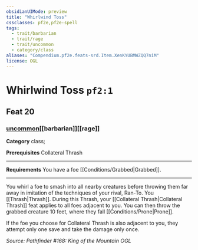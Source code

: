 ```yaml
---
obsidianUIMode: preview
title: "Whirlwind Toss"
cssclasses: pf2e,pf2e-spell
tags:
  - trait/barbarian
  - trait/rage
  - trait/uncommon
  - category/class
aliases: "Compendium.pf2e.feats-srd.Item.XenKYUBMWZQQ7niM"
license: OGL
---
```

# Whirlwind Toss `pf2:1`
## Feat 20
### [uncommon](uncommon "Uncommon Rarity Trait")[[barbarian]][[rage]]

**Category** class; 



**Prerequisites** Collateral Thrash
* * *
**Requirements** You have a foe [[Conditions/Grabbed|Grabbed]].

* * *

You whirl a foe to smash into all nearby creatures before throwing them far away in imitation of the techniques of your rival, Ran-To. You [[Thrash|Thrash]]. During this Thrash, your [[Collateral Thrash|Collateral Thrash]] feat applies to all foes adjacent to you. You can then throw the grabbed creature 10 feet, where they fall [[Conditions/Prone|Prone]].

If the foe you choose for Collateral Thrash is also adjacent to you, they attempt only one save and take the damage only once.

*Source: Pathfinder #168: King of the Mountain*
*OGL*